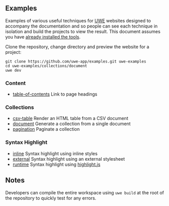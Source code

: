 ## Examples

Examples of various useful techniques for [UWE][] websites designed to accompany the documentation and so people can see each technique in isolation and build the projects to view the result. This document assumes you have [already installed the tools][installation].

Clone the repository, change directory and preview the website for a project:


```
git clone https://github.com/uwe-app/examples.git uwe-examples
cd uwe-examples/collections/document
uwe dev
```

### Content

* [table-of-contents](/content/table-of-contents) Link to page headings

### Collections

* [csv-table](/collections/csv-table) Render an HTML table from a CSV document
* [document](/collections/document) Generate a collection from a single document
* [pagination](/collections/pagination) Paginate a collection

### Syntax Highlight

* [inline](/syntax-highlight/inline) Syntax highlight using inline styles
* [external](/syntax-highlight/external) Syntax highlight using an external stylesheet
* [runtime](/syntax-highlight/runtime) Syntax highlight using [highlight.js][]

## Notes

Developers can compile the entire workspace using `uwe build` at the root of the repository to quickly test for any errors.

[UWE]: https://uwe.app
[installation]: https://uwe.app/docs/installation/
[highlight.js]: https://highlightjs.org/
